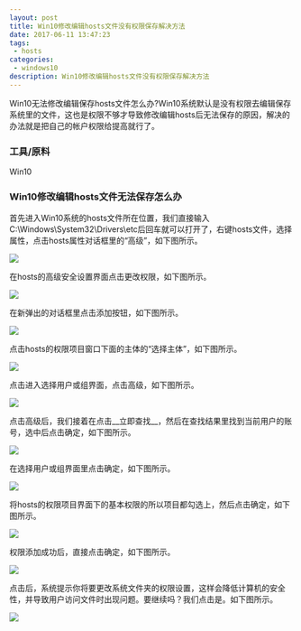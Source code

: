 ```yaml
---
layout: post
title: Win10修改编辑hosts文件没有权限保存解决方法
date: 2017-06-11 13:47:23
tags:
 - hosts
categories:
 - windows10
description: Win10修改编辑hosts文件没有权限保存解决方法
---
```

Win10无法修改编辑保存hosts文件怎么办?Win10系统默认是没有权限去编辑保存系统里的文件，这也是权限不够才导致修改编辑hosts后无法保存的原因，解决的办法就是把自己的帐户权限给提高就行了。

### 工具/原料
Win10

### Win10修改编辑hosts文件无法保存怎么办

首先进入Win10系统的hosts文件所在位置，我们直接输入C:\Windows\System32\Drivers\etc后回车就可以打开了，右键hosts文件，选择属性，点击hosts属性对话框里的“高级”，如下图所示。

![](/uploads/2017-06-11/1.png)

在hosts的高级安全设置界面点击更改权限，如下图所示。

![](/uploads/2017-06-11/2.png)

在新弹出的对话框里点击添加按钮，如下图所示。

![](/uploads/2017-06-11/3.png)

点击hosts的权限项目窗口下面的主体的“选择主体”，如下图所示。

![](/uploads/2017-06-11/4.png)

点击进入选择用户或组界面，点击高级，如下图所示。

![](/uploads/2017-06-11/5.png)

点击高级后，我们接着在点击__立即查找__，然后在查找结果里找到当前用户的账号，选中后点击确定，如下图所示。

![](/uploads/2017-06-11/6.png)

在选择用户或组界面里点击确定，如下图所示。

![](/uploads/2017-06-11/7.png)

将hosts的权限项目界面下的基本权限的所以项目都勾选上，然后点击确定，如下图所示。

![](/uploads/2017-06-11/8.png)

权限添加成功后，直接点击确定，如下图所示。

![](/uploads/2017-06-11/9.png)

点击后，系统提示你将要更改系统文件夹的权限设置，这样会降低计算机的安全性，并导致用户访问文件时出现问题。要继续吗？我们点击是。如下图所示。

![](/uploads/2017-06-11/10.png)
